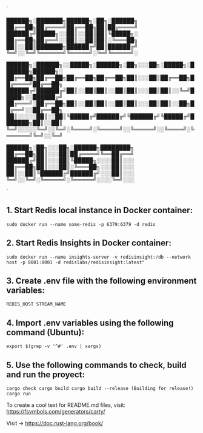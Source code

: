 `
        
██████╗░███████╗██████╗░██╗░██████╗     
██╔══██╗██╔════╝██╔══██╗██║██╔════╝     
██████╔╝█████╗░░██║░░██║██║╚█████╗░     
██╔══██╗██╔══╝░░██║░░██║██║░╚═══██╗     
██║░░██║███████╗██████╔╝██║██████╔╝     
╚═╝░░╚═╝╚══════╝╚═════╝░╚═╝╚═════╝░     

██████╗░██████╗░░█████╗░██████╗░██╗░░░██╗░█████╗░███████╗██████╗░   
██╔══██╗██╔══██╗██╔══██╗██╔══██╗██║░░░██║██╔══██╗██╔════╝██╔══██╗   
██████╔╝██████╔╝██║░░██║██║░░██║██║░░░██║██║░░╚═╝█████╗░░██████╔╝   
██╔═══╝░██╔══██╗██║░░██║██║░░██║██║░░░██║██║░░██╗██╔══╝░░██╔══██╗   
██║░░░░░██║░░██║╚█████╔╝██████╔╝╚██████╔╝╚█████╔╝███████╗██║░░██║   
╚═╝░░░░░╚═╝░░╚═╝░╚════╝░╚═════╝░░╚═════╝░░╚════╝░╚══════╝╚═╝░░╚═╝   
    
██████╗░██╗░░░██╗░██████╗████████╗  
██╔══██╗██║░░░██║██╔════╝╚══██╔══╝  
██████╔╝██║░░░██║╚█████╗░░░░██║░░░  
██╔══██╗██║░░░██║░╚═══██╗░░░██║░░░  
██║░░██║╚██████╔╝██████╔╝░░░██║░░░  
╚═╝░░╚═╝░╚═════╝░╚═════╝░░░░╚═╝░░░  

`

## 1. Start Redis local instance in Docker container:
`
    sudo docker run --name some-redis -p 6379:6379 -d redis
`

## 2. Start Redis Insights in Docker container:
`
    sudo docker run --name insights-server -v redisinsight:/db --network host -p 8001:8001 -d redislabs/redisinsight:latest"
`

## 3. Create .env file with the following environment variables:
`
    REDIS_HOST
    STREAM_NAME
`

## 4. Import .env variables using the following command (Ubuntu):
`
    export $(grep -v '^#' .env | xargs)
`

## 5. Use the following commands to check, build and run the proyect:
`
    cargo check
    cargo build
    cargo build --release (Building for release!)
    cargo run
`

To create a cool text for README.md files, visit: https://fsymbols.com/generators/carty/

Visit -> https://doc.rust-lang.org/book/